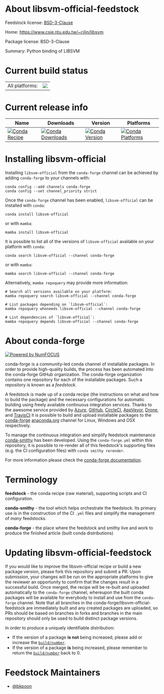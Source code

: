 About libsvm-official-feedstock
===============================

Feedstock license: [BSD-3-Clause](https://github.com/conda-forge/conda_libsvm_py-feedstock/blob/main/LICENSE.txt)

Home: https://www.csie.ntu.edu.tw/~cjlin/libsvm

Package license: BSD-3-Clause

Summary: Python binding of LIBSVM

Current build status
====================


<table><tr><td>All platforms:</td>
    <td>
      <a href="https://dev.azure.com/conda-forge/feedstock-builds/_build/latest?definitionId=&branchName=main">
        <img src="https://dev.azure.com/conda-forge/feedstock-builds/_apis/build/status/conda_libsvm_py-feedstock?branchName=main">
      </a>
    </td>
  </tr>
</table>

Current release info
====================

| Name | Downloads | Version | Platforms |
| --- | --- | --- | --- |
| [![Conda Recipe](https://img.shields.io/badge/recipe-libsvm--official-green.svg)](https://anaconda.org/conda-forge/libsvm-official) | [![Conda Downloads](https://img.shields.io/conda/dn/conda-forge/libsvm-official.svg)](https://anaconda.org/conda-forge/libsvm-official) | [![Conda Version](https://img.shields.io/conda/vn/conda-forge/libsvm-official.svg)](https://anaconda.org/conda-forge/libsvm-official) | [![Conda Platforms](https://img.shields.io/conda/pn/conda-forge/libsvm-official.svg)](https://anaconda.org/conda-forge/libsvm-official) |

Installing libsvm-official
==========================

Installing `libsvm-official` from the `conda-forge` channel can be achieved by adding `conda-forge` to your channels with:

```
conda config --add channels conda-forge
conda config --set channel_priority strict
```

Once the `conda-forge` channel has been enabled, `libsvm-official` can be installed with `conda`:

```
conda install libsvm-official
```

or with `mamba`:

```
mamba install libsvm-official
```

It is possible to list all of the versions of `libsvm-official` available on your platform with `conda`:

```
conda search libsvm-official --channel conda-forge
```

or with `mamba`:

```
mamba search libsvm-official --channel conda-forge
```

Alternatively, `mamba repoquery` may provide more information:

```
# Search all versions available on your platform:
mamba repoquery search libsvm-official --channel conda-forge

# List packages depending on `libsvm-official`:
mamba repoquery whoneeds libsvm-official --channel conda-forge

# List dependencies of `libsvm-official`:
mamba repoquery depends libsvm-official --channel conda-forge
```


About conda-forge
=================

[![Powered by
NumFOCUS](https://img.shields.io/badge/powered%20by-NumFOCUS-orange.svg?style=flat&colorA=E1523D&colorB=007D8A)](https://numfocus.org)

conda-forge is a community-led conda channel of installable packages.
In order to provide high-quality builds, the process has been automated into the
conda-forge GitHub organization. The conda-forge organization contains one repository
for each of the installable packages. Such a repository is known as a *feedstock*.

A feedstock is made up of a conda recipe (the instructions on what and how to build
the package) and the necessary configurations for automatic building using freely
available continuous integration services. Thanks to the awesome service provided by
[Azure](https://azure.microsoft.com/en-us/services/devops/), [GitHub](https://github.com/),
[CircleCI](https://circleci.com/), [AppVeyor](https://www.appveyor.com/),
[Drone](https://cloud.drone.io/welcome), and [TravisCI](https://travis-ci.com/)
it is possible to build and upload installable packages to the
[conda-forge](https://anaconda.org/conda-forge) [anaconda.org](https://anaconda.org/)
channel for Linux, Windows and OSX respectively.

To manage the continuous integration and simplify feedstock maintenance
[conda-smithy](https://github.com/conda-forge/conda-smithy) has been developed.
Using the ``conda-forge.yml`` within this repository, it is possible to re-render all of
this feedstock's supporting files (e.g. the CI configuration files) with ``conda smithy rerender``.

For more information please check the [conda-forge documentation](https://conda-forge.org/docs/).

Terminology
===========

**feedstock** - the conda recipe (raw material), supporting scripts and CI configuration.

**conda-smithy** - the tool which helps orchestrate the feedstock.
                   Its primary use is in the construction of the CI ``.yml`` files
                   and simplify the management of *many* feedstocks.

**conda-forge** - the place where the feedstock and smithy live and work to
                  produce the finished article (built conda distributions)


Updating libsvm-official-feedstock
==================================

If you would like to improve the libsvm-official recipe or build a new
package version, please fork this repository and submit a PR. Upon submission,
your changes will be run on the appropriate platforms to give the reviewer an
opportunity to confirm that the changes result in a successful build. Once
merged, the recipe will be re-built and uploaded automatically to the
`conda-forge` channel, whereupon the built conda packages will be available for
everybody to install and use from the `conda-forge` channel.
Note that all branches in the conda-forge/libsvm-official-feedstock are
immediately built and any created packages are uploaded, so PRs should be based
on branches in forks and branches in the main repository should only be used to
build distinct package versions.

In order to produce a uniquely identifiable distribution:
 * If the version of a package **is not** being increased, please add or increase
   the [``build/number``](https://docs.conda.io/projects/conda-build/en/latest/resources/define-metadata.html#build-number-and-string).
 * If the version of a package **is** being increased, please remember to return
   the [``build/number``](https://docs.conda.io/projects/conda-build/en/latest/resources/define-metadata.html#build-number-and-string)
   back to 0.

Feedstock Maintainers
=====================

* [@bkpoon](https://github.com/bkpoon/)

